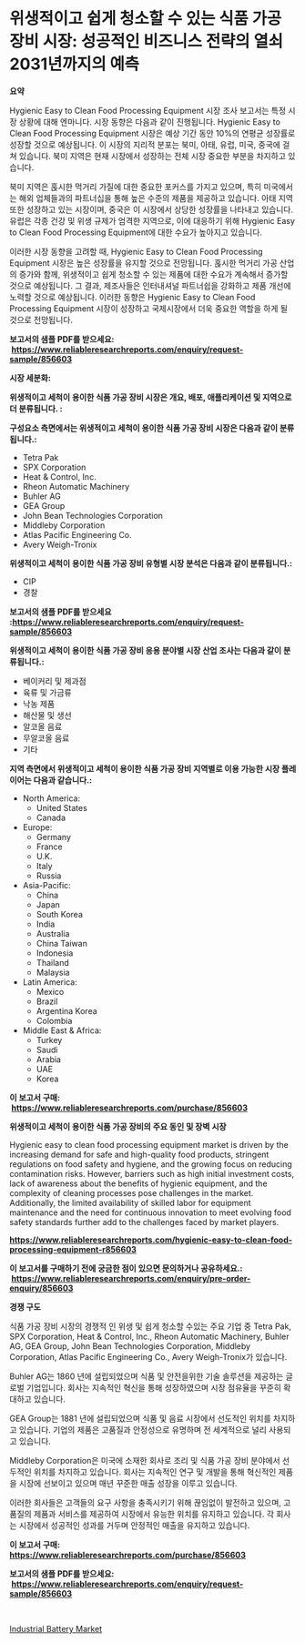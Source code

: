 <p><h1>위생적이고 쉽게 청소할 수 있는 식품 가공 장비 시장: 성공적인 비즈니스 전략의 열쇠 2031년까지의 예측</h1></p><p><strong>요약</strong></p>
<p><p>Hygienic Easy to Clean Food Processing Equipment 시장 조사 보고서는 특정 시장 상황에 대해 엔마니다. 시장 동향은 다음과 같이 진행됩니다. Hygienic Easy to Clean Food Processing Equipment 시장은 예상 기간 동안 10%의 연평균 성장률로 성장할 것으로 예상됩니다. 이 시장의 지리적 분포는 북미, 아태, 유럽, 미국, 중국에 걸쳐 있습니다. 북미 지역은 현재 시장에서 성장하는 전체 시장 중요한 부분을 차지하고 있습니다.</p><p>북미 지역은 혽시한 먹거리 가질에 대한 중요한 포커스를 가지고 있으며, 특히 미국에서는 해외 업체들과의 파트너십을 통해 높은 수준의 제품을 제공하고 있습니다. 아태 지역 또한 성장하고 있는 시장이며, 중국은 이 시장에서 상당한 성장률을 나타내고 있습니다. 유럽은 각종 건강 및 위생 규제가 엄격한 지역으로, 이에 대응하기 위해 Hygienic Easy to Clean Food Processing Equipment에 대한 수요가 높아지고 있습니다.</p><p>이러한 시장 동향을 고려할 때, Hygienic Easy to Clean Food Processing Equipment 시장은 높은 성장률을 유지할 것으로 전망됩니다. 혽시한 먹거리 가공 산업의 증가와 함께, 위생적이고 쉽게 청소할 수 있는 제품에 대한 수요가 계속해서 증가할 것으로 예상됩니다. 그 결과, 제조사들은 인터내셔널 파트너쉽을 강화하고 제품 개선에 노력할 것으로 예상됩니다. 이러한 동향은 Hygienic Easy to Clean Food Processing Equipment 시장이 성장하고 국제시장에서 더욱 중요한 역할을 하게 될 것으로 전망됩니다.</p></p>
<p><strong>보고서의 샘플 PDF를 받으세요: &nbsp;<a href="https://www.reliableresearchreports.com/enquiry/request-sample/856603">https://www.reliableresearchreports.com/enquiry/request-sample/856603</a></strong></p>
<p><strong>시장 세분화:</strong></p>
<p><strong> 위생적이고 세척이 용이한 식품 가공 장비 시장은 개요, 배포, 애플리케이션 및 지역으로 더 분류됩니다. :</strong></p>
<p><strong>구성요소 측면에서는 위생적이고 세척이 용이한 식품 가공 장비 시장은 다음과 같이 분류됩니다.:</strong></p>
<p><ul><li>Tetra Pak</li><li>SPX Corporation</li><li>Heat & Control, Inc.</li><li>Rheon Automatic Machinery</li><li>Buhler AG</li><li>GEA Group</li><li>John Bean Technologies Corporation</li><li>Middleby Corporation</li><li>Atlas Pacific Engineering Co.</li><li>Avery Weigh-Tronix</li></ul></p>
<p><strong> 위생적이고 세척이 용이한 식품 가공 장비 유형별 시장 분석은 다음과 같이 분류됩니다.:</strong></p>
<p><ul><li>CIP</li><li>경찰</li></ul></p>
<p><strong>보고서의 샘플 PDF를 받으세요 :<a href="https://www.reliableresearchreports.com/enquiry/request-sample/856603">https://www.reliableresearchreports.com/enquiry/request-sample/856603</a></strong></p>
<p><strong> 위생적이고 세척이 용이한 식품 가공 장비 응용 분야별 시장 산업 조사는 다음과 같이 분류됩니다.:</strong></p>
<p><ul><li>베이커리 및 제과점</li><li>육류 및 가금류</li><li>낙농 제품</li><li>해산물 및 생선</li><li>알코올 음료</li><li>무알코올 음료</li><li>기타</li></ul></p>
<p><strong>지역 측면에서 위생적이고 세척이 용이한 식품 가공 장비 지역별로 이용 가능한 시장 플레이어는 다음과 같습니다.:</strong></p>
<p><ul>
    <li>
        North America:
        <ul>
            <li>United States</li>
            <li>Canada</li>
        </ul>
    </li>
    <li>
        Europe:
        <ul>
            <li>Germany</li>
            <li>France</li>
            <li>U.K.</li>
            <li>Italy</li>
            <li>Russia</li>
        </ul>
    </li>
    <li>
        Asia-Pacific:
        <ul>
            <li>China</li>
            <li>Japan</li>
            <li>South Korea</li>
            <li>India</li>
            <li>Australia</li>
            <li>China Taiwan</li>
            <li>Indonesia</li>
            <li>Thailand</li>
            <li>Malaysia</li>
        </ul>
    </li>
    <li>
        Latin America:
        <ul>
            <li>Mexico</li>
            <li>Brazil</li>
            <li>Argentina Korea</li>
            <li>Colombia</li>
        </ul>
    </li>
    <li>
        Middle East & Africa:
        <ul>
            <li>Turkey</li>
            <li>Saudi</li>
            <li>Arabia</li>
            <li>UAE</li>
            <li>Korea</li>
        </ul>
    </li>
    </ul></p>
<p><strong>이 보고서 구매: &nbsp;<a href="https://www.reliableresearchreports.com/purchase/856603">https://www.reliableresearchreports.com/purchase/856603</a></strong></p>
<p><strong>위생적이고 세척이 용이한 식품 가공 장비의 주요 동인 및 장벽 시장</strong></p>
<p><p>Hygienic easy to clean food processing equipment market is driven by the increasing demand for safe and high-quality food products, stringent regulations on food safety and hygiene, and the growing focus on reducing contamination risks. However, barriers such as high initial investment costs, lack of awareness about the benefits of hygienic equipment, and the complexity of cleaning processes pose challenges in the market. Additionally, the limited availability of skilled labor for equipment maintenance and the need for continuous innovation to meet evolving food safety standards further add to the challenges faced by market players.</p></p>
<p><strong><a href="https://www.reliableresearchreports.com/hygienic-easy-to-clean-food-processing-equipment-r856603">https://www.reliableresearchreports.com/hygienic-easy-to-clean-food-processing-equipment-r856603</a></strong></p>
<p><strong>이 보고서를 구매하기 전에 궁금한 점이 있으면 문의하거나 공유하세요.: &nbsp;<a href="https://www.reliableresearchreports.com/enquiry/pre-order-enquiry/856603">https://www.reliableresearchreports.com/enquiry/pre-order-enquiry/856603</a></strong></p>
<p><strong>경쟁 구도</strong></p>
<p><p>식품 가공 장비 시장의 경쟁적 인 위생 및 쉽게 청소할 수있는 주요 기업 중 Tetra Pak, SPX Corporation, Heat & Control, Inc., Rheon Automatic Machinery, Buhler AG, GEA Group, John Bean Technologies Corporation, Middleby Corporation, Atlas Pacific Engineering Co., Avery Weigh-Tronix가 있습니다.</p><p>Buhler AG는 1860 년에 설립되었으며 식품 및 안전을위한 기술 솔루션을 제공하는 글로벌 기업입니다. 회사는 지속적인 혁신을 통해 성장하였으며 시장 점유율을 꾸준히 확대하고 있습니다. </p><p>GEA Group는 1881 년에 설립되었으며 식품 및 음료 시장에서 선도적인 위치를 차지하고 있습니다. 기업의 제품은 고품질과 안정성으로 유명하며 전 세계적으로 널리 사용되고 있습니다.</p><p>Middleby Corporation은 미국에 소재한 회사로 조리 및 식품 가공 장비 분야에서 선두적인 위치를 차지하고 있습니다. 회사는 지속적인 연구 및 개발을 통해 혁신적인 제품을 시장에 선보이고 있으며 매년 꾸준한 매출 성장을 이루고 있습니다.</p><p>이러한 회사들은 고객들의 요구 사항을 충족시키기 위해 끊임없이 발전하고 있으며, 고품질의 제품과 서비스를 제공하여 시장에서 유능한 위치를 유지하고 있습니다. 각 회사는 시장에서 성공적인 성과를 거두며 안정적인 매출을 유지하고 있습니다.</p></p>
<p><strong>이 보고서 구매: &nbsp; <a href="https://www.reliableresearchreports.com/purchase/856603">https://www.reliableresearchreports.com/purchase/856603</a></strong></p>
<p><strong>보고서의 샘플 PDF를 받으세요: &nbsp;<a href="https://www.reliableresearchreports.com/enquiry/request-sample/856603">https://www.reliableresearchreports.com/enquiry/request-sample/856603</a></strong><strong></strong></p>
<p>&nbsp;</p>
<p><p><a href="https://fuschia-pecorino-a6d.notion.site/Industrial-Battery-Market-with-the-goal-of-estimating-the-market-size-and-future-growth-potential-of-a4aa327139e54a74aa6d057f0733b9d5">Industrial Battery Market</a></p></p>